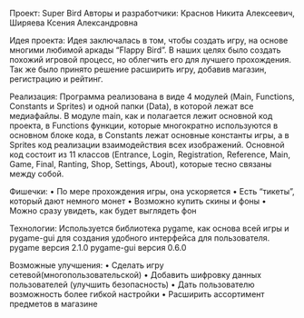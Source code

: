 Проект: Super Bird
Авторы и разработчики: Краснов Никита Алексеевич, 
                       Ширяева Ксения Александровна

Идея проекта:
    Идея заключалась в том, чтобы создать игру, на основе многими любимой аркады “Flappy Bird”. В наших целях было создать похожий 
игровой процесс, но облегчить его для лучшего прохождения. Так же было принято решение расширить игру, добавив магазин, регистрацию 
и рейтинг.

Реализация:
    Программа реализована в виде 4 модулей (Main, Functions, Constants и Sprites) и одной папки (Data), в которой лежат все медиафайлы. 
В модуле main, как и полагается лежит основной код проекта, в Functions функции, которые многократно используются в основном блоке кода, 
в Constants лежат основные константы игры, а в Sprites код реализации взаимодействия всех изображений.
    Основной код состоит из 11 классов (Entrance, Login, Registration, Reference, Main, Game, Final, Ranting, Shop, Settings, About), 
которые тесно связаны между собой.

Фишечки:
• По мере прохождения игры, она ускоряется
• Есть “тикеты”, который дают немного монет
• Возможно купить скины и фоны
• Можно сразу увидеть, как будет выглядеть фон

Технологии:
    Используется библиотека pygame, как основа всей игры и pygame-gui для создания удобного интерфейса для пользователя.
pygame версия 2.1.0
pygame-gui версия 0.6.0

Возможные улучшения:
• Сделать игру сетевой(многопользовательской)
• Добавить шифровку данных пользователей (улучшить безопасность)
• Дать пользователю возможность более гибкой настройки
• Расширить ассортимент предметов в магазине